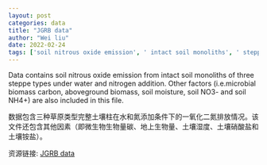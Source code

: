 ```yaml
---
layout: post
categories: data
title: "JGRB data"
author: "Wei liu"
date: 2022-02-24
tags: ['soil nitrous oxide emission', ' intact soil monoliths', ' steppe types', ' water addition', ' nitrogen addition', ' microbial biomass carbon', ' aboveground biomass', ' soil moisture', ' soil NO3-', ' soil NH4+']
---
```


Data contains soil nitrous oxide emission from intact soil monoliths of three steppe types under water and nitrogen addition. Other factors (i.e.microbial biomass carbon, aboveground biomass, soil moisture, soil NO3- and soil NH4+) are also included in this file.

数据包含三种草原类型完整土壤柱在水和氮添加条件下的一氧化二氮排放情况。该文件还包含其他因素（即微生物生物量碳、地上生物量、土壤湿度、土壤硝酸盐和土壤铵盐）。

资源链接: [JGRB data](https://doi.org/10.11922/sciencedb.01547)
